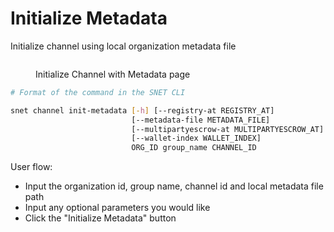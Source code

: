 # Initialize Metadata

Initialize channel using local organization metadata file

<figure><img src="../../../../../../../public/assets/images/products/TUI/Screenshot 2024-08-17 at 6.19.26 PM.png" alt=""><figcaption><p>Initialize Channel with Metadata page</p></figcaption></figure>

```bash
# Format of the command in the SNET CLI

snet channel init-metadata [-h] [--registry-at REGISTRY_AT]
                           [--metadata-file METADATA_FILE]
                           [--multipartyescrow-at MULTIPARTYESCROW_AT]
                           [--wallet-index WALLET_INDEX]
                           ORG_ID group_name CHANNEL_ID
```

User flow:

* Input the organization id, group name, channel id and local metadata file path
* Input any optional parameters you would like
* Click the "Initialize Metadata" button
